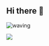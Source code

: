 ## Hi there 👋

![waving](https://capsule-render.vercel.app/api?type=waving&height=200&text=Hello_world&fontAlign=80&fontAlignY=40&color=gradient)

<!--
**choyeounghyeon/choyeounghyeon** is a ✨ _special_ ✨ repository because its `README.md` (this file) appears on your GitHub profile.

Here are some ideas to get you started:

- 🔭 I’m currently working on ...
- 🌱 I’m currently learning ...
- 👯 I’m looking to collaborate on ...
- 🤔 I’m looking for help with ...
- 💬 Ask me about ...
- 📫 How to reach me: ...
- 😄 Pronouns: ...
- ⚡ Fun fact: ...

-->
![](./profile-3d-contrib/profile-night-view.svg)
